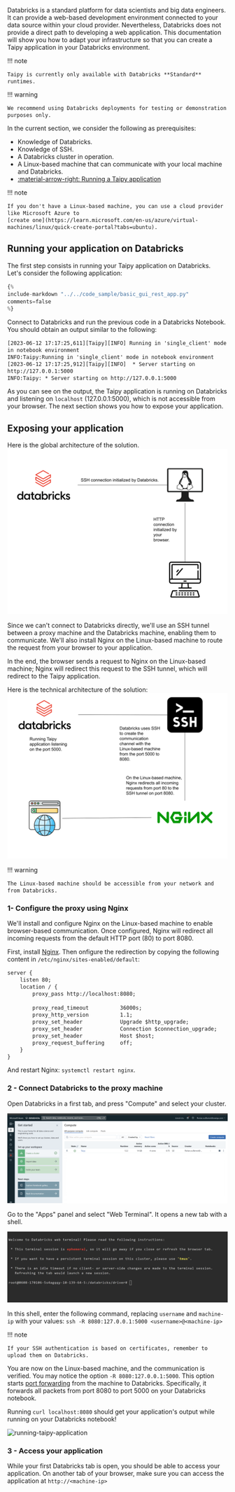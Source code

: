 Databricks is a standard platform for data scientists and big data engineers. It can provide a
web-based development environment connected to your data source within your cloud provider.
Nevertheless, Databricks does not provide a direct path to developing a web application. This
documentation will show you how to adapt your infrastructure so that you can create a Taipy
application in your Databricks environment.

!!! note

    Taipy is currently only available with Databricks **Standard** runtimes.

!!! warning

    We recommend using Databricks deployments for testing or demonstration purposes only.

In the current section, we consider the following as prerequisites:

- Knowledge of Databricks.
- Knowledge of SSH.
- A Databricks cluster in operation.
- A Linux-based machine that can communicate with your local machine and Databricks.
- [:material-arrow-right: Running a Taipy application](../../run/index.md)

!!! note

    If you don't have a Linux-based machine, you can use a cloud provider like Microsoft Azure to
    [create one](https://learn.microsoft.com/en-us/azure/virtual-machines/linux/quick-create-portal?tabs=ubuntu).

## Running your application on Databricks

The first step consists in running your Taipy application on Databricks.<br/>
Let's consider the following application:

```python linenums="1"
{%
include-markdown "../../code_sample/basic_gui_rest_app.py"
comments=false
%}
```

Connect to Databricks and run the previous code in a Databricks Notebook. You should obtain an
output similar to the following:
```
[2023-06-12 17:17:25,611][Taipy][INFO] Running in 'single_client' mode in notebook environment
INFO:Taipy:Running in 'single_client' mode in notebook environment
[2023-06-12 17:17:25,912][Taipy][INFO]  * Server starting on http://127.0.0.1:5000
INFO:Taipy: * Server starting on http://127.0.0.1:5000
```

As you can see on the output, the Taipy application is running on Databricks and listening on
`localhost` (127.0.0.1:5000), which is not accessible from your browser. The next section shows you
how to expose your application.

## Exposing your application

Here is the global architecture of the solution.
![Global architecture](./images/global-architecture.svg)

Since we can't connect to Databricks directly, we'll use an SSH tunnel between a proxy machine and
the Databricks machine, enabling them to communicate. We'll also install Nginx on the Linux-based
machine to route the request from your browser to your application.

In the end, the browser sends a request to Nginx on the Linux-based machine; Nginx will redirect
this request to the SSH tunnel, which will redirect to the Taipy application.

Here is the technical architecture of the solution:
![Technical architecture](./images/technical-architecture.svg)

!!! warning

    The Linux-based machine should be accessible from your network and from Databricks.

### 1- Configure the proxy using Nginx

We'll install and configure Nginx on the Linux-based machine to enable browser-based communication.
Once configured, Nginx will redirect all incoming requests from the default HTTP port (80) to port
8080.

First, install [Nginx](https://www.nginx.com/resources/wiki/start/topics/tutorials/install/). Then
onfigure the redirection by copying the following content in `/etc/nginx/sites-enabled/default`:
```
server {
    listen 80;
    location / {
        proxy_pass http://localhost:8080;

        proxy_read_timeout          36000s;
        proxy_http_version          1.1;
        proxy_set_header            Upgrade $http_upgrade;
        proxy_set_header            Connection $connection_upgrade;
        proxy_set_header            Host $host;
        proxy_request_buffering     off;
    }
}
```

And restart Nginx: `systemctl restart nginx`.

### 2 - Connect Databricks to the proxy machine

Open Databricks in a first tab, and press "Compute" and select your cluster.

![databricks-clusters](images/databricks-clusters.png)

Go to the "Apps" panel and select "Web Terminal". It opens a new tab with a shell.

![running-taipy-application](images/databricks-shell.png)

In this shell, enter the following command, replacing `username` and `machine-ip` with your values:
```ssh -R 8080:127.0.0.1:5000 <username>@<machine-ip>```

!!! note

    If your SSH authentication is based on certificates, remember to upload them on Databricks.

You are now on the Linux-based machine, and the communication is verified. You may notice the
option `-R 8080:127.0.0.1:5000`. This option starts
[port forwarding](https://www.ssh.com/academy/ssh/tunneling-example) from the machine to
Databricks.
Specifically, it forwards all packets from port 8080 to port 5000 on your Databricks notebook.

Running `curl localhost:8080` should get your application's output while running on your Databricks
notebook!

![running-taipy-application](images/curl-app.png)

### 3 - Access your application

While your first Databricks tab is open, you should be able to access your application.
On another tab of your browser, make sure you can access the application at `http://<machine-ip>`
